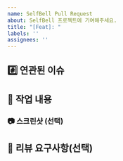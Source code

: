 ```yaml
---
name: SelfBell Pull Request
about: SelfBell 프로젝트에 기여해주세요.
title: "[Feat]: "
labels: ''
assignees: ''
---
```


## #️⃣ 연관된 이슈
## 📝 작업 내용
### 📷 스크린샷 (선택)
## 💬 리뷰 요구사항(선택)